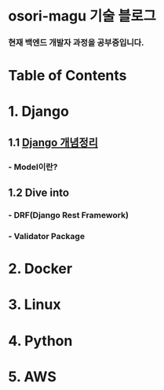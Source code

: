 # osori-magu 기술 블로그

### 현재 백엔드 개발자 과정을 공부중입니다.

# Table of Contents
# 1. Django
## 1.1 [Django 개념정리](https://osori-magu.gitbook.io/main/django-1/django) 
  ### - Model이란?
## 1.2 Dive into
  ### - DRF(Django Rest Framework)
  ### - Validator Package

# 2. Docker
# 3. Linux
# 4. Python
# 5. AWS
